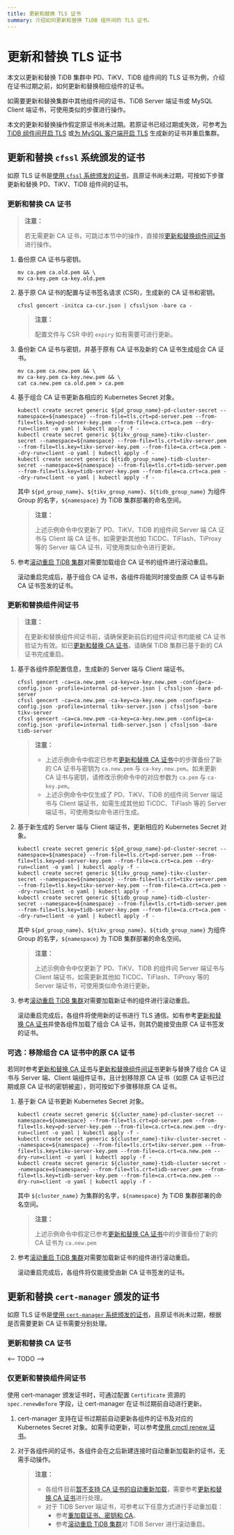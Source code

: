 ```yaml
---
title: 更新和替换 TLS 证书
summary: 介绍如何更新和替换 TiDB 组件间的 TLS 证书。
---
```


# 更新和替换 TLS 证书

本文以更新和替换 TiDB 集群中 PD、TiKV、TiDB 组件间的 TLS 证书为例，介绍在证书过期之前，如何更新和替换相应组件的证书。

如需要更新和替换集群中其他组件间的证书、TiDB Server 端证书或 MySQL Client 端证书，可使用类似的步骤进行操作。

本文的更新和替换操作假定原证书尚未过期。若原证书已经过期或失效，可参考[为 TiDB 组件间开启 TLS](enable-tls-between-components.md) 或[为 MySQL 客户端开启 TLS](enable-tls-for-mysql-client.md) 生成新的证书并重启集群。

## 更新和替换 `cfssl` 系统颁发的证书

如原 TLS 证书是[使用 `cfssl` 系统颁发的证书](enable-tls-between-components.md#使用-cfssl-系统颁发证书)，且原证书尚未过期，可按如下步骤更新和替换 PD、TiKV、TiDB 组件间的证书。

### 更新和替换 CA 证书

> **注意：**
>
> 若无需更新 CA 证书，可跳过本节中的操作，直接按[更新和替换组件间证书](#更新和替换组件间证书)进行操作。

1. 备份原 CA 证书与密钥。

    ```shell
    mv ca.pem ca.old.pem && \
    mv ca-key.pem ca-key.old.pem
    ```

2. 基于原 CA 证书的配置与证书签名请求 (CSR)，生成新的 CA 证书和密钥。

    ```shell
    cfssl gencert -initca ca-csr.json | cfssljson -bare ca -
    ```

    > **注意：**
    >
    > 配置文件与 CSR 中的 `expiry` 如有需要可进行更新。

3. 备份新 CA 证书与密钥，并基于原有 CA 证书及新的 CA 证书生成组合 CA 证书。

    ```shell
    mv ca.pem ca.new.pem && \
    mv ca-key.pem ca-key.new.pem && \
    cat ca.new.pem ca.old.pem > ca.pem
    ```

4. 基于组合 CA 证书更新各相应的 Kubernetes Secret 对象。

    ```shell
    kubectl create secret generic ${pd_group_name}-pd-cluster-secret --namespace=${namespace} --from-file=tls.crt=pd-server.pem --from-file=tls.key=pd-server-key.pem --from-file=ca.crt=ca.pem --dry-run=client -o yaml | kubectl apply -f -
    kubectl create secret generic ${tikv_group_name}-tikv-cluster-secret --namespace=${namespace} --from-file=tls.crt=tikv-server.pem --from-file=tls.key=tikv-server-key.pem --from-file=ca.crt=ca.pem --dry-run=client -o yaml | kubectl apply -f -
    kubectl create secret generic ${tidb_group_name}-tidb-cluster-secret --namespace=${namespace} --from-file=tls.crt=tidb-server.pem --from-file=tls.key=tidb-server-key.pem --from-file=ca.crt=ca.pem --dry-run=client -o yaml | kubectl apply -f -
    ```

    其中 `${pd_group_name}`、`${tikv_group_name}`、`${tidb_group_name}` 为组件 Group 的名字，`${namespace}` 为 TiDB 集群部署的命名空间。

    > **注意：**
    >
    > 上述示例命令中仅更新了 PD、TiKV、TiDB 的组件间 Server 端 CA 证书与 Client 端 CA 证书，如需更新其他如 TiCDC、TiFlash、TiProxy 等的 Server 端 CA 证书，可使用类似命令进行更新。

5. 参考[滚动重启 TiDB 集群](restart-a-tidb-cluster.md)对需要加载组合 CA 证书的组件进行滚动重启。

    滚动重启完成后，基于组合 CA 证书，各组件将能同时接受由原 CA 证书与新 CA 证书签发的证书。

### 更新和替换组件间证书

> **注意：**
>
> 在更新和替换组件间证书前，请确保更新前后的组件间证书均能被 CA 证书验证为有效。如已[更新和替换 CA 证书](#更新和替换-ca-证书)，请确保 TiDB 集群已基于新的 CA 证书完成重启。

1. 基于各组件原配置信息，生成新的 Server 端与 Client 端证书。

    ```shell
    cfssl gencert -ca=ca.new.pem -ca-key=ca-key.new.pem -config=ca-config.json -profile=internal pd-server.json | cfssljson -bare pd-server
    cfssl gencert -ca=ca.new.pem -ca-key=ca-key.new.pem -config=ca-config.json -profile=internal tikv-server.json | cfssljson -bare tikv-server
    cfssl gencert -ca=ca.new.pem -ca-key=ca-key.new.pem -config=ca-config.json -profile=internal tidb-server.json | cfssljson -bare tidb-server
    ```

    > **注意：**
    >
    > - 上述示例命令中假定已参考[更新和替换 CA 证书](#更新和替换-ca-证书)中的步骤备份了新的 CA 证书与密钥为 `ca.new.pem` 与 `ca-key.new.pem`。如未更新 CA 证书与密钥，请修改示例命令中的对应参数为 `ca.pem` 与 `ca-key.pem`。
    > - 上述示例命令中仅生成了 PD、TiKV、TiDB 的组件间 Server 端证书与 Client 端证书，如需生成其他如 TiCDC、TiFlash 等的 Server 端证书，可使用类似命令进行生成。

2. 基于新生成的 Server 端与 Client 端证书，更新相应的 Kubernetes Secret 对象。

    ```shell
    kubectl create secret generic ${pd_group_name}-pd-cluster-secret --namespace=${namespace} --from-file=tls.crt=pd-server.pem --from-file=tls.key=pd-server-key.pem --from-file=ca.crt=ca.pem --dry-run=client -o yaml | kubectl apply -f -
    kubectl create secret generic ${tikv_group_name}-tikv-cluster-secret --namespace=${namespace} --from-file=tls.crt=tikv-server.pem --from-file=tls.key=tikv-server-key.pem --from-file=ca.crt=ca.pem --dry-run=client -o yaml | kubectl apply -f -
    kubectl create secret generic ${tidb_group_name}-tidb-cluster-secret --namespace=${namespace} --from-file=tls.crt=tidb-server.pem --from-file=tls.key=tidb-server-key.pem --from-file=ca.crt=ca.pem --dry-run=client -o yaml | kubectl apply -f -
    ```

    其中 `${pd_group_name}`、`${tikv_group_name}`、`${tidb_group_name}` 为组件 Group 的名字，`${namespace}` 为 TiDB 集群部署的命名空间。

    > **注意：**
    >
    > 上述示例命令中仅更新了 PD、TiKV、TiDB 的组件间 Server 端证书与 Client 端证书，如需更新其他如 TiCDC、TiFlash、TiProxy 等的 Server 端证书，可使用类似命令进行更新。

3. 参考[滚动重启 TiDB 集群](restart-a-tidb-cluster.md)对需要加载新证书的组件进行滚动重启。

    滚动重启完成后，各组件将使用新的证书进行 TLS 通信。如有参考[更新和替换 CA 证书](#更新和替换-ca-证书)并使各组件加载了组合 CA 证书，则其仍能接受由原 CA 证书签发的证书。

### 可选：移除组合 CA 证书中的原 CA 证书

若同时参考[更新和替换 CA 证书](#更新和替换-ca-证书)与[更新和替换组件间证书](#更新和替换组件间证书)更新与替换了组合 CA 证书与 Server 端、Client 端组件证书，且计划移除原 CA 证书（如原 CA 证书已过期或原 CA 证书的密钥被盗），则可按如下步骤移除原 CA 证书。

1. 基于新 CA 证书更新 Kubernetes Secret 对象。

    ```shell
    kubectl create secret generic ${cluster_name}-pd-cluster-secret --namespace=${namespace} --from-file=tls.crt=pd-server.pem --from-file=tls.key=pd-server-key.pem --from-file=ca.crt=ca.new.pem --dry-run=client -o yaml | kubectl apply -f -
    kubectl create secret generic ${cluster_name}-tikv-cluster-secret --namespace=${namespace} --from-file=tls.crt=tikv-server.pem --from-file=tls.key=tikv-server-key.pem --from-file=ca.crt=ca.new.pem --dry-run=client -o yaml | kubectl apply -f -
    kubectl create secret generic ${cluster_name}-tidb-cluster-secret --namespace=${namespace} --from-file=tls.crt=tidb-server.pem --from-file=tls.key=tidb-server-key.pem --from-file=ca.crt=ca.new.pem --dry-run=client -o yaml | kubectl apply -f -
    ```

    其中 `${cluster_name}` 为集群的名字，`${namespace}` 为 TiDB 集群部署的命名空间。

    > **注意：**
    >
    > 上述示例命令中假定已参考[更新和替换 CA 证书](#更新和替换-ca-证书)中的步骤备份了新的 CA 证书为 `ca.new.pem`

2. 参考[滚动重启 TiDB 集群](restart-a-tidb-cluster.md)对需要加载新证书的组件进行滚动重启。

    滚动重启完成后，各组件将仅能接受由新 CA 证书签发的证书。

## 更新和替换 `cert-manager` 颁发的证书

如原 TLS 证书是[使用 `cert-manager` 系统颁发的证书](enable-tls-between-components.md#使用-cert-manager-系统颁发证书)，且原证书尚未过期，根据是否需要更新 CA 证书需要分别处理。

### 更新和替换 CA 证书

<-- TODO -->

### 仅更新和替换组件间证书

使用 cert-manager 颁发证书时，可通过配置 `Certificate` 资源的 `spec.renewBefore` 字段，让 cert-manager 在证书过期前自动进行更新。

1. cert-manager 支持在证书过期前自动更新各组件的证书及对应的 Kubernetes Secret 对象。如需手动更新，可以参考[使用 cmctl renew 证书](https://cert-manager.io/docs/reference/cmctl/#renew)。

2. 对于各组件间的证书，各组件会在之后新建连接时自动重新加载新的证书，无需手动操作。

    > **注意：**
    >
    > - 各组件目前[暂不支持 CA 证书的自动重新加载](https://docs.pingcap.com/zh/tidb/stable/enable-tls-between-components#证书重加载)，需要参考[更新和替换 CA 证书](#更新和替换-ca-证书)进行处理。
    > - 对于 TiDB Server 端证书，可参考以下任意方式进行手动重加载：
    >     - 参考[重加载证书、密钥和 CA](https://docs.pingcap.com/zh/tidb/stable/enable-tls-between-clients-and-servers#重加载证书密钥和-ca)。
    >     - 参考[滚动重启 TiDB 集群](restart-a-tidb-cluster.md)对 TiDB Server 进行滚动重启。
